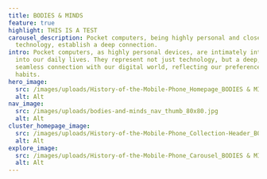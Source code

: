 ```yaml
---
title: BODIES & MINDS
feature: true
highlight: THIS IS A TEST
carousel_description: Pocket computers, being highly personal and closely-held
  technology, establish a deep connection.
intro: Pocket computers, as highly personal devices, are intimately integrated
  into our daily lives. They represent not just technology, but a deep, almost
  seamless connection with our digital world, reflecting our preferences and
  habits.
hero_image:
  src: /images/uploads/History-of-the-Mobile-Phone_Homepage_BODIES & MINDS.jpg
  alt: Alt
nav_image:
  src: /images/uploads/bodies-and-minds_nav_thumb_80x80.jpg
  alt: Alt
cluster_homepage_image:
  src: /images/uploads/History-of-the-Mobile-Phone_Collection-Header_BODIES-&-MINDS.png
  alt: Alt
explore_image:
  src: /images/uploads/History-of-the-Mobile-Phone_Carousel_BODIES & MINDS.jpg
  alt: Alt
---
```

